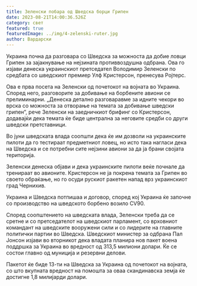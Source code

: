 ```yaml
---
title: Зеленски побара од Шведска борци Грипен
date: 2023-08-21T14:00:36.526Z
category: свет
featured: true
featuredImage: ../img/4-zelenski-ruter.jpg
author: Вардарски
---
```

Украина почна да разговара со Шведска за можноста да добие ловци Грипен за зајакнување на нејзината противвоздушна одбрана. Ова го изјави денеска украинскиот претседател Володимир Зеленски по средбата со шведскиот премиер Улф Кристерсон, пренесува Ројтерс.

Ова е прва посета на Зеленски од почетокот на војната во Украина. Според него, разговорите за добивање на борбените авиони се прелиминарни. „Денеска детално разговаравме за идните чекори во врска со можноста за отворање на темата за добивање шведски грипен“, рече Зеленски на заедничкиот брифинг со Кристерсон, додавајќи дека темата ќе биде централна за неговите средби со други шведски претставници.

Во јуни шведската влада соопшти дека ќе им дозволи на украинските пилоти да го тестираат предметниот ловец, но исто така нагласи дека на Шведска и се потребни сите нејзини авиони за да ја брани својата територија.

Зеленски денеска објави и дека украинските пилоти веќе почнале да тренираат во авионите. Кристерсон не ја покрена темата за Грипен во своето обраќање, но го осуди рускиот ракетен напад врз украинскиот град Чернихив.

Украина и Шведска потпишаа и договор, според кој Украина ќе започне со производство на шведското борбено возило CV90.

Според соопштението на шведската влада, Зеленски треба да се сретне и со претседателот на шведскиот парламент, со врховниот командант на шведските вооружени сили и со лидерите на главните политички партии во Шведска.
Шведскиот министер за одбрана Пал Јонсон изјави во вторникот дека владата планира нов пакет воена поддршка за Украина во вредност од 313,5 милиони долари. Ќе се состои главно од муниција и резервни делови.

Пакетот ќе биде 13-ти на Шведска за Украина од почетокот на војната, со што вкупната вредност на помошта за оваа скандинавска земја ќе достигне 1,8 милијарди долари.